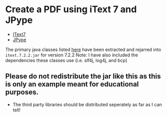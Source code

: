 # Create a PDF using iText 7 and JPype
* [IText7](https://itextpdf.com/en/products/itext-7/itext-7-core)
* [JPype](https://jpype.readthedocs.io/en/latest/)


The primary java classes listed [here](https://api.itextpdf.com/iText7/java/7.2.2/) have been extracted and rejarred into `itext.7.2.2.jar` for version 7.2.2 
Note: I have also included the dependencies these classes use (i.e. slf4j, log4j, and bcp)

## Please do not redistribute the jar like this as this is only an example meant for educational purposes. 
* The third party libraries should be distributed seperately as far as I can tell!
